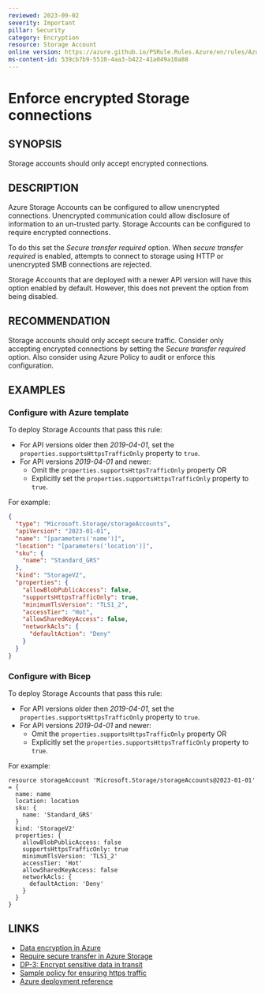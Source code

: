 ```yaml
---
reviewed: 2023-09-02
severity: Important
pillar: Security
category: Encryption
resource: Storage Account
online version: https://azure.github.io/PSRule.Rules.Azure/en/rules/Azure.Storage.SecureTransfer/
ms-content-id: 539cb7b9-5510-4aa3-b422-41a049a10a88
---
```


# Enforce encrypted Storage connections

## SYNOPSIS

Storage accounts should only accept encrypted connections.

## DESCRIPTION

Azure Storage Accounts can be configured to allow unencrypted connections.
Unencrypted communication could allow disclosure of information to an un-trusted party.
Storage Accounts can be configured to require encrypted connections.

To do this set the _Secure transfer required_ option.
When _secure transfer required_ is enabled,
attempts to connect to storage using HTTP or unencrypted SMB connections are rejected.

Storage Accounts that are deployed with a newer API version will have this option enabled by default.
However, this does not prevent the option from being disabled.

## RECOMMENDATION

Storage accounts should only accept secure traffic.
Consider only accepting encrypted connections by setting the _Secure transfer required_ option.
Also consider using Azure Policy to audit or enforce this configuration.

## EXAMPLES

### Configure with Azure template

To deploy Storage Accounts that pass this rule:

- For API versions older then _2019-04-01_, set the `properties.supportsHttpsTrafficOnly` property to `true`.
- For API versions _2019-04-01_ and newer:
  - Omit the `properties.supportsHttpsTrafficOnly` property OR
  - Explicitly set the `properties.supportsHttpsTrafficOnly` property to `true`.

For example:

```json
{
  "type": "Microsoft.Storage/storageAccounts",
  "apiVersion": "2023-01-01",
  "name": "[parameters('name')]",
  "location": "[parameters('location')]",
  "sku": {
    "name": "Standard_GRS"
  },
  "kind": "StorageV2",
  "properties": {
    "allowBlobPublicAccess": false,
    "supportsHttpsTrafficOnly": true,
    "minimumTlsVersion": "TLS1_2",
    "accessTier": "Hot",
    "allowSharedKeyAccess": false,
    "networkAcls": {
      "defaultAction": "Deny"
    }
  }
}
```

### Configure with Bicep

To deploy Storage Accounts that pass this rule:

- For API versions older then _2019-04-01_, set the `properties.supportsHttpsTrafficOnly` property to `true`.
- For API versions _2019-04-01_ and newer:
  - Omit the `properties.supportsHttpsTrafficOnly` property OR
  - Explicitly set the `properties.supportsHttpsTrafficOnly` property to `true`.

For example:

```bicep
resource storageAccount 'Microsoft.Storage/storageAccounts@2023-01-01' = {
  name: name
  location: location
  sku: {
    name: 'Standard_GRS'
  }
  kind: 'StorageV2'
  properties: {
    allowBlobPublicAccess: false
    supportsHttpsTrafficOnly: true
    minimumTlsVersion: 'TLS1_2'
    accessTier: 'Hot'
    allowSharedKeyAccess: false
    networkAcls: {
      defaultAction: 'Deny'
    }
  }
}
```

## LINKS

- [Data encryption in Azure](https://learn.microsoft.com/azure/architecture/framework/security/design-storage-encryption#data-in-transit)
- [Require secure transfer in Azure Storage](https://learn.microsoft.com/azure/storage/common/storage-require-secure-transfer)
- [DP-3: Encrypt sensitive data in transit](https://learn.microsoft.com/security/benchmark/azure/baselines/storage-security-baseline#dp-3-encrypt-sensitive-data-in-transit)
- [Sample policy for ensuring https traffic](https://learn.microsoft.com/azure/governance/policy/samples/built-in-policies#storage)
- [Azure deployment reference](https://learn.microsoft.com/azure/templates/microsoft.storage/storageaccounts)
